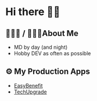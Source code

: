 # Hi there 🤙🏼

## 👨🏽‍⚕️ / 👨🏽‍💻About Me
- MD by day (and night)
- Hobby DEV as often as possible

## ⚙️ My Production Apps
- [EasyBenefit](https://easybenefit.de)
- [TechUpgrade](https://techupgrade.de)
